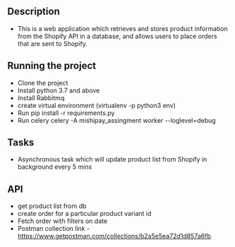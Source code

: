 ## Description
* This is a web application which retrieves and stores product information from
the Shopify API in a database, and allows users to place orders that are sent to Shopify.

## Running the project
* Clone the project
* Install python 3.7 and above
* Install Rabbitmq
* create virtual environment (virtualenv -p python3 env)
* Run pip install -r requirements.py
* Run celery celery -A mishipay_assingment worker --loglevel=debug

## Tasks
* Asynchronous task which will update product list from Shopify in
 background every 5 mins

## API
* get product list from db
* create order for a particular product variant id
* Fetch order with filters on date 
* Postman collection link - https://www.getpostman.com/collections/b2a5e5ea72d1d857a6fb
